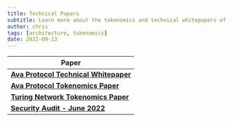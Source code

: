 ```yaml
---
title: Technical Papers
subtitle: Learn more about the tokenomics and technical whitepapers of both Turing and Ava Protocol Networks
author: chris
tags: [architecture, tokenomics]
date: 2022-09-13
---
```


| Paper                                                                                        |
| -------------------------------------------------------------------------------------------- |
| [**Ava Protocol Technical Whitepaper**](../papers/ava_whitepaper.pdf)                               |
| [**Ava Protocol Tokenomics Paper**](../papers/ava_tokenomics_paper.pdf)                             |
| [**Turing Network Tokenomics Paper**](../papers/turing_tokenomics_paper.pdf)                       |
| [**Security Audit - June 2022**](../papers/SlowMist.Audit.Report.-.Turing.Network.-.June.2022.pdf) |